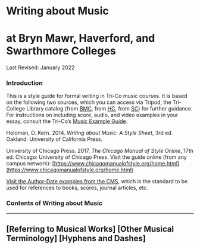 # Writing about Music 
# at Bryn Mawr, Haverford, and Swarthmore Colleges

Last Revised:  January 2022

### Introduction 

This is a style guide for formal writing in Tri-Co music courses. It is based on the following two sources, which you can access via Tripod, the Tri-College Library catalog (from [BMC](tripod.brynmawr.edu), from [HC](tripod.haverford.edu), from [SC](tripod.swarthmore.edu)) for further guidance. For instructions on including score, audio, and video examples in your essay, consult the Tri-Co’s [Music Example Guide](https://docs.google.com/document/d/1alBeVyXkABBwWlTiCMGBLB3hoO5f4sMm4wMnTVzDM4Y/edit).

Holoman, D. Kern. 2014. _Writing about Music: A Style Sheet_, 3rd ed. Oakland: University of California Press.

University of Chicago Press. 2017.  _The Chicago Manual of Style Online_, 17th ed. Chicago: University of Chicago Press.  Visit the guide online (from any campus network):  [https://www.chicagomanualofstyle.org/home.html](https://www.chicagomanualofstyle.org/home.html)

[Visit the Author-Date examples from the CMS](https://www.chicagomanualofstyle.org/tools_citationguide/citation-guide-2.html), which is the standard to be used for references to books, scores, journal articles, etc.

### Contents of Writing about Music 
-----
[Referring to Musical Works]
[Other Musical Terminology]
[Hyphens and Dashes]
-----
